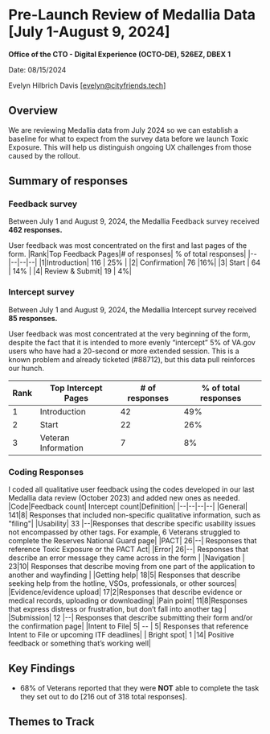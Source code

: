 # Pre-Launch Review of Medallia Data [July 1-August 9, 2024]

**Office of the CTO - Digital Experience (OCTO-DE), 526EZ, DBEX 1**

Date: 08/15/2024

Evelyn Hilbrich Davis [evelyn@cityfriends.tech]


## Overview
We are reviewing Medallia data from July 2024 so we can establish a baseline for what to expect from the survey data before we launch Toxic Exposure. This will help us distinguish ongoing UX challenges from those caused by the rollout.

## Summary of responses

### Feedback survey
Between July 1 and August 9, 2024, the Medallia Feedback survey received **462 responses.** 

User feedback was most concentrated on the first and last pages of the form.
|Rank|Top Feedback Pages|# of responses| % of total responses|
|--|--|--|--|
|1|Introduction| 116 | 25% |
|2| Confirmation| 76 |16%|
|3| Start | 64 | 14% |
|4| Review & Submit| 19 | 4%|

### Intercept survey
Between July 1 and August 9, 2024, the Medallia Intercept survey received **85 responses.** 

User feedback was most concentrated at the very beginning of the form, despite the fact that it is intended to more evenly  “intercept” 5% of VA.gov users who have had a 20-second or more extended session. This is a known problem and already ticketed (#88712), but this data pull reinforces our hunch. 

|Rank|Top Intercept Pages|# of responses| % of total responses|
|--|--|--|--|
|1|Introduction| 42 | 49% |
|2| Start| 22 | 26%|
|3| Veteran Information | 7 | 8% |
  
### Coding Responses
I coded all qualitative user feedback using the codes developed in our last Medallia data review (October 2023) and added new ones as needed. 
|Code|Feedback count| Intercept count|Definition|
|--|--|--|--|
|General| 141|8| Responses that included non-specific qualitative information, such as "filing"|
|Usability| 33 |--|Responses that describe specific usability issues not encompassed by other tags. For example, 6 Veterans struggled to complete the Reserves National Guard page|
|PACT| 26|--| Responses that reference Toxic Exposure or the PACT Act|
|Error| 26|--| Responses that describe an error message they came across in the form |
|Navigation | 23|10| Responses that describe moving from one part of the application to another and wayfinding |
|Getting help| 18|5| Responses that describe seeking help from the hotline, VSOs, professionals, or other sources|
|Evidence/evidence upload| 17|2|Responses that describe evidence or medical records, uploading or downloading|
|Pain point| 11|8|Responses that express distress or frustration, but don’t fall into another tag |
|Submission| 12 |--| Responses that describe submitting their form and/or the confirmation page|
|Intent to File| 5| -- | 5| Responses that reference Intent to File or upcoming ITF deadlines|
| Bright spot| 1 |14| Positive feedback or something that’s working well|




## Key Findings

- 68% of Veterans reported that they were **NOT** able to complete the task they set out to do [216 out of 318 total responses].

## Themes to Track
